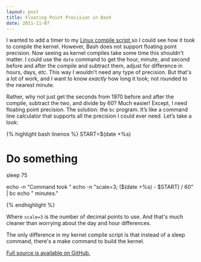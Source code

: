 ```yaml
---
layout: post
title: Floating Point Precision in Bash
date: 2011-11-07
---
```


I wanted to add a timer to my <a href="https://github.com/shanet/Linux-Compile-Script">Linux compile script </a>so I could see how it took to compile the kernel. However, Bash does not support floating point precision. Now seeing as kernel compiles take some time this shouldn't matter. I could use the <code>date</code> command to get the hour, minute, and second before and after the compile and subtract them, adjust for difference in hours, days, etc. This way I wouldn't need any type of precision. But that's a lot of work, and I want to know <em>exactly</em> how long it took; not rounded to the nearest minute.

Rather, why not just get the seconds from 1970 before and after the compile, subtract the two, and divide by 60? Much easier! Except, I need floating point precision. The solution: the <code>bc</code> program. It’s like a command line calculator that supports all the precision I could ever need. Let’s take a look:

<!--more-->

{% highlight bash linenos %}
START=$(date +%s)

# Do something
sleep 75

echo -n "Command took "
echo -n "scale=3;  ($(date +%s) - $START) / 60" | bc
echo " minutes."

{% endhighlight %}

Where <code>scale=3</code> is the number of decimal points to use. And that's much cleaner than worrying about the day and hour differences.

The only difference in my kernel compile script is that instead of a sleep command, there's a make command to build the kernel.

<a href="https://github.com/shanet/Linux-Compile-Script">Full source is available on GitHub.</a>
